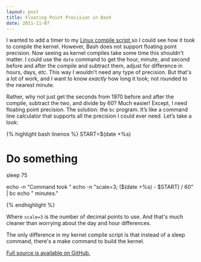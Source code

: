 ```yaml
---
layout: post
title: Floating Point Precision in Bash
date: 2011-11-07
---
```


I wanted to add a timer to my <a href="https://github.com/shanet/Linux-Compile-Script">Linux compile script </a>so I could see how it took to compile the kernel. However, Bash does not support floating point precision. Now seeing as kernel compiles take some time this shouldn't matter. I could use the <code>date</code> command to get the hour, minute, and second before and after the compile and subtract them, adjust for difference in hours, days, etc. This way I wouldn't need any type of precision. But that's a lot of work, and I want to know <em>exactly</em> how long it took; not rounded to the nearest minute.

Rather, why not just get the seconds from 1970 before and after the compile, subtract the two, and divide by 60? Much easier! Except, I need floating point precision. The solution: the <code>bc</code> program. It’s like a command line calculator that supports all the precision I could ever need. Let’s take a look:

<!--more-->

{% highlight bash linenos %}
START=$(date +%s)

# Do something
sleep 75

echo -n "Command took "
echo -n "scale=3;  ($(date +%s) - $START) / 60" | bc
echo " minutes."

{% endhighlight %}

Where <code>scale=3</code> is the number of decimal points to use. And that's much cleaner than worrying about the day and hour differences.

The only difference in my kernel compile script is that instead of a sleep command, there's a make command to build the kernel.

<a href="https://github.com/shanet/Linux-Compile-Script">Full source is available on GitHub.</a>
